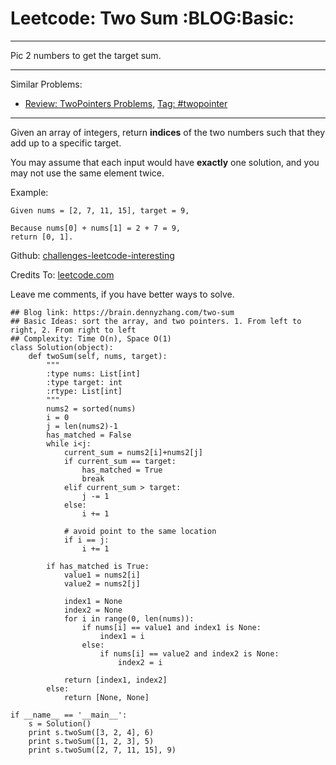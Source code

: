 # Leetcode: Two Sum     :BLOG:Basic:


---

Pic 2 numbers to get the target sum.  

---

Similar Problems:  
-   [Review: TwoPointers Problems](https://brain.dennyzhang.com/review-twopointer), [Tag: #twopointer](https://brain.dennyzhang.com/tag/twopointer)

---

Given an array of integers, return **indices** of the two numbers such that they add up to a specific target.  

You may assume that each input would have **exactly** one solution, and you may not use the same element twice.  

Example:  

    Given nums = [2, 7, 11, 15], target = 9,
    
    Because nums[0] + nums[1] = 2 + 7 = 9,
    return [0, 1].

Github: [challenges-leetcode-interesting](https://github.com/DennyZhang/challenges-leetcode-interesting/tree/master/two-sum)  

Credits To: [leetcode.com](https://leetcode.com/problems/two-sum/description/)  

Leave me comments, if you have better ways to solve.  

    ## Blog link: https://brain.dennyzhang.com/two-sum
    ## Basic Ideas: sort the array, and two pointers. 1. From left to right, 2. From right to left
    ## Complexity: Time O(n), Space O(1)
    class Solution(object):
        def twoSum(self, nums, target):
            """
            :type nums: List[int]
            :type target: int
            :rtype: List[int]
            """
            nums2 = sorted(nums)
            i = 0
            j = len(nums2)-1
            has_matched = False
            while i<j:
                current_sum = nums2[i]+nums2[j]
                if current_sum == target:
                    has_matched = True
                    break
                elif current_sum > target:
                    j -= 1
                else:
                    i += 1
    
                # avoid point to the same location
                if i == j:
                    i += 1
    
            if has_matched is True:
                value1 = nums2[i]
                value2 = nums2[j]
    
                index1 = None
                index2 = None
                for i in range(0, len(nums)):
                    if nums[i] == value1 and index1 is None:
                        index1 = i
                    else:
                        if nums[i] == value2 and index2 is None:
                            index2 = i
    
                return [index1, index2]
            else:
                return [None, None]
    
    if __name__ == '__main__':
        s = Solution()
        print s.twoSum([3, 2, 4], 6)
        print s.twoSum([1, 2, 3], 5)
        print s.twoSum([2, 7, 11, 15], 9)